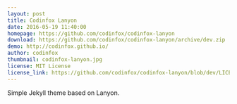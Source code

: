 ```yaml
---
layout: post
title: Codinfox Lanyon
date: 2016-05-19 11:40:00
homepage: https://github.com/codinfox/codinfox-lanyon
download: https://github.com/codinfox/codinfox-lanyon/archive/dev.zip
demo: http://codinfox.github.io/
author: codinfox
thumbnail: codinfox-lanyon.jpg
license: MIT License
license_link: https://github.com/codinfox/codinfox-lanyon/blob/dev/LICENSE.md
---
```


Simple Jekyll theme based on Lanyon.
